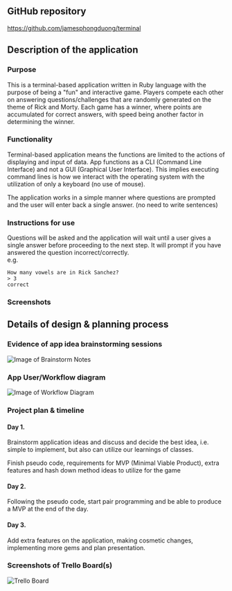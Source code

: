 ## GitHub repository
https://github.com/jamesphongduong/terminal

## Description of the application
### Purpose
This is a terminal-based application written in Ruby language with the purpose of being a "fun" and interactive game. Players compete each other on answering questions/challenges that are randomly generated on the theme of Rick and Morty. Each game has a winner, where points are accumulated for correct answers, with speed being another factor in determining the winner. 

### Functionality
Terminal-based application means the functions are limited to the actions of displaying and input of data. App functions as a CLI (Command Line Interface) and not a GUI (Graphical User Interface). This implies executing command lines is how we interact with the operating system with the utilization of only a keyboard (no use of mouse). 

The application works in a simple manner where questions are prompted and the user will enter back a single answer. 
(no need to write sentences) 

### Instructions for use
Questions will be asked and the application will wait until a user gives a single answer before proceeding to the next step. It will prompt if you have answered the question incorrect/correctly.  
e.g. 
```
How many vowels are in Rick Sanchez?
> 3
correct
```
### Screenshots

## Details of design & planning process
### Evidence of app idea brainstorming sessions
![Image of Brainstorm Notes](https://github.com/jamesphongduong/terminal/blob/master/images/Brainstorm%20ideas.png)
### App User/Workflow diagram
![Image of Workflow Diagram](https://github.com/jamesphongduong/terminal/blob/master/images/Workflow%20Diagram.png)
### Project plan & timeline
#### Day 1.
Brainstorm application ideas and discuss and decide the best idea, i.e. simple to implement, but also can utilize our learnings of classes.

Finish pseudo code, requirements for MVP (Minimal Viable Product), extra features and hash down method ideas to utilize for the game
#### Day 2.
Following the pseudo code, start pair programming and be able to produce a MVP at the end of the day.

#### Day 3. 
Add extra features on the application, making cosmetic changes, implementing more gems and plan presentation. 

### Screenshots of Trello Board(s)
![Trello Board](https://github.com/jamesphongduong/terminal/blob/master/images/Trello.png)
